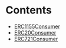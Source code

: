 

# Contents
- [ERC1155Consumer](ERC1155Consumer.sol/contract.ERC1155Consumer.md)
- [ERC20Consumer](ERC20Consumer.sol/contract.ERC20Consumer.md)
- [ERC721Consumer](ERC721Consumer.sol/contract.ERC721Consumer.md)
